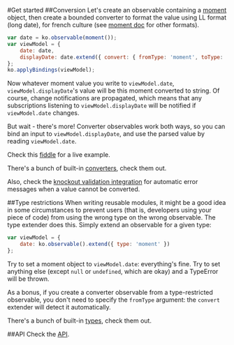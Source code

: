 #Get started
##Conversion
Let's create an observable containing a [moment](http://momentjs.com/) object, then create a bounded
converter to format the value using LL format (long date), for french culture (see [moment doc](http://momentjs.com/docs/#/displaying/format/) for other formats).

```javascript
var date = ko.observable(moment());
var viewModel = {
    date: date,
    displayDate: date.extend({ convert: { fromType: 'moment', toType: 'string', format: 'LL', language: 'fr' } })
};
ko.applyBindings(viewModel);
```

Now whatever moment value you write to ```viewModel.date```, ```viewModel.displayDate```'s value will be this moment converted to string. Of course, change notifications are propagated, which means that any subscriptions listening to ```viewModel.displayDate``` will be notified if ```viewModel.date``` changes.

But wait - there's more! Converter observables work both ways, so you can bind an input to ```viewModel.displayDate```, and use the parsed value by reading ```viewModel.date```.

Check this [fiddle](http://jsfiddle.net/manuel_guilbault/MPuV9/) for a live example.

There's a bunch of built-in [converters](https://github.com/manuel-guilbault/ko.types/wiki/Converters), check them out.

Also, check the [knockout validation integration](https://github.com/manuel-guilbault/ko.types/wiki/ko.validation) for automatic error messages when a value cannot be converted.

##Type restrictions
When writing reusable modules, it might be a good idea in some circumstances to prevent users (that is, developers using your piece of code) from using the wrong type on the wrong observable. The type extender does this. Simply extend an observable for a given type:
```javascript
var viewModel = {
    date: ko.observable().extend({ type: 'moment' })
};
```
Try to set a moment object to ```viewModel.date```: everything's fine. Try to set anything else (except ```null``` or ```undefined```, which are okay) and a TypeError will be thrown.

As a bonus, if you create a converter observable from a type-restricted observable, you don't need to specify the ```fromType``` argument: the ```convert``` extender will detect it automatically.

There's a bunch of built-in [types](https://github.com/manuel-guilbault/ko.types/wiki/Types), check them out.

##API
Check the [API](https://github.com/manuel-guilbault/ko.types/wiki/API).

